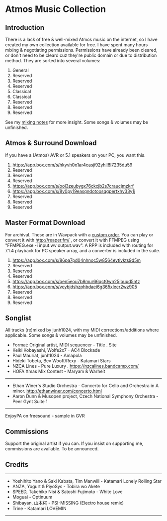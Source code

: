 # Atmos Music Collection

## Introduction

There is a lack of free & well-mixed Atmos music on the internet, so I have created my own collection available for free. I have spent many hours mixing & negotiating permissions. Permissions have already been cleared, or don't need to be cleard cuz they're public domain or due to distribution method.
They are sorted into several volumes:

1. General
2. Reserved
3. Reserved
4. Reserved
5. Classical
6. Classical
7. Reserved
8. Reserved
9. Reserved

See my [mixing notes](https://github.com/junh1024/junh1024-Documents/blob/master/Music/Atmos%20Music%20Mixing%20Notes.md#introduction) for more insight. Some songs & volumes may be unfinished. 

## Atmos & Surround Download

If you have a (Atmos) AVR or 5.1 speakers on your PC, you want this.

1. https://app.box.com/s/hkyvh0o1ar4casji92yhll8l7235du59
2. Reserved
3. Reserved
4. Reserved
5. https://app.box.com/s/ool3zeubygx76ckcjb2s7craucjmzkrf
6. https://app.box.com/s/8v0py19easqndotoosqgpertxhv33y1j
7. Reserved
8. Reserved
9. Reserved

## Master Format Download

For archival. These are in Wavpack with a [custom order](https://github.com/junh1024/Reaper-Surround#introduction-to-151). You can play or convert it with http://reaper.fm/ , or convert it with FFMPEG using "FFMPEG.exe -i input.wv output.wav". A RPP is included with routing for 7.1.4 playback for PC speaker array, and a converter is included in the suite.

1. https://app.box.com/s/86pa7pd04nhnoc5w8564evtivkts9d5m
2. Reserved
3. Reserved
4. Reserved
5. https://app.box.com/s/oen5eou7b8mur66qct0wn25jbuud5ntz
6. https://app.box.com/s/vcybjdshzphbdaei6g365xlecr2wz905
7. Reserved
8. Reserved
9. Reserved

## Songlist
All tracks (re)mixed by junh1024, with my MIDI corrections/additions where applicable. Some songs & volumes may be unfinished. 

- Format: Original artist, MIDI sequencer - Title . Site
- Keiki Kobayashi, Wolfe2x7 - AC4 Blockade
- Paul Mauriat, junh1024 - Amapola
- Hideki Tobeta, Bev Wooff/Rexy - Katamari Stars
- NZCA Lines - Pure Luxury . https://nzcalines.bandcamp.com/
- HOFA Xmas Mix Contest - Maryam & Warheit

---

- Ethan Winer's Studio Orchestra - Concerto for Cello and Orchestra in A minor. http://ethanwiner.com/concerto.html
- Aaron Dunn & Musopen project, Czech National Symphony Orchestra - Peer Gynt Suite 1

---

EnjoyPA on freesound - sample in GVR

## Commissions
Support the original artist if you can. If you insist on supporting me, commissions are available. To be announced.

## Credits

---

- Yoshihito Yano & Saki Kabata, Tim Manwill - Katamari Lonely Rolling Star
- ANZA, Yogurt & PiyoSys - Tobira wo Akete
- SPEED, Takehiko Nisi & Satoshi Fujimoto - White Love
- Moguai - Optinuum
- Shibayan, 山本椛 - PSI-MISSING  (Electro house remix)
- Trine - Katamari LOVEMIN
---
